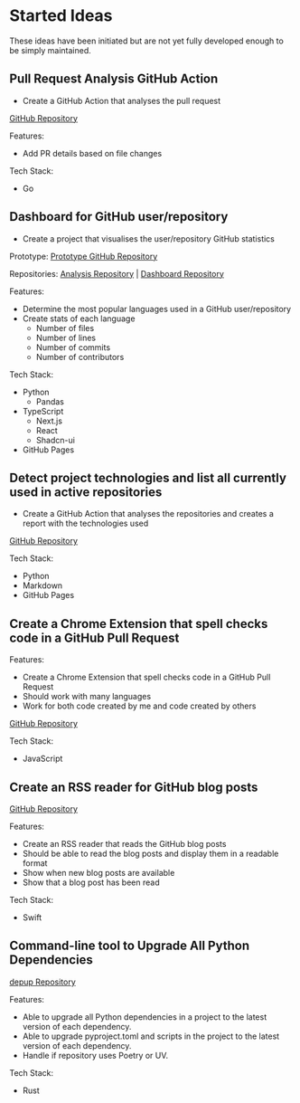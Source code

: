 # Started Ideas

These ideas have been initiated but are not yet fully developed enough to be simply maintained.

## Pull Request Analysis GitHub Action

- Create a GitHub Action that analyses the pull request

[GitHub Repository](https://github.com/JackPlowman/github-pr-analyser)

Features:

- Add PR details based on file changes

Tech Stack:

- Go

## Dashboard for GitHub user/repository

- Create a project that visualises the user/repository GitHub statistics

Prototype:
[Prototype GitHub Repository](https://jackplowman.github.io/github-stats-prototype/)

Repositories:
[Analysis Repository](https://github.com/JackPlowman/github-stats-analyser) | [Dashboard Repository](https://github.com/JackPlowman/github-stats)

Features:

- Determine the most popular languages used in a GitHub user/repository
- Create stats of each language
  - Number of files
  - Number of lines
  - Number of commits
  - Number of contributors

Tech Stack:

- Python
  - Pandas
- TypeScript
  - Next.js
  - React
  - Shadcn-ui
- GitHub Pages

## Detect project technologies and list all currently used in active repositories

- Create a GitHub Action that analyses the repositories and creates a report with the technologies used

[GitHub Repository](https://github.com/JackPlowman/tech-detective)

Tech Stack:

- Python
- Markdown
- GitHub Pages

## Create a Chrome Extension that spell checks code in a GitHub Pull Request

Features:

- Create a Chrome Extension that spell checks code in a GitHub Pull Request
- Should work with many languages
- Work for both code created by me and code created by others

[GitHub Repository](https://github.com/JackPlowman/pr-proofreader)

Tech Stack:

- JavaScript

## Create an RSS reader for GitHub blog posts

[GitHub Repository](https://github.com/JackPlowman/GitHubPulse)

Features:

- Create an RSS reader that reads the GitHub blog posts
- Should be able to read the blog posts and display them in a readable format
- Show when new blog posts are available
- Show that a blog post has been read

Tech Stack:

- Swift

## Command-line tool to Upgrade All Python Dependencies

[depup Repository](https://github.com/JackPlowman/depup)

Features:

- Able to upgrade all Python dependencies in a project to the latest version of each dependency.
- Able to upgrade pyproject.toml and scripts in the project to the latest version of each dependency.
- Handle if repository uses Poetry or UV.

Tech Stack:

- Rust
